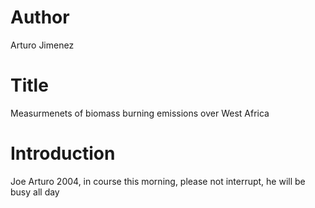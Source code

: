 # Author 
Arturo Jimenez

# Title
Measurmenets of biomass burning emissions over
West Africa

# Introduction
Joe Arturo 2004, in course this morning, please not interrupt,
he will be busy all day
